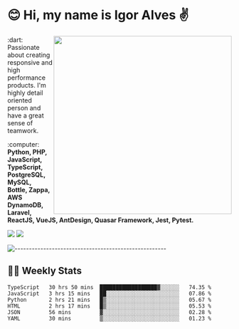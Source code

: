 # :blush: Hi, my name is Igor Alves :v:

<img src="https://github-readme-stats.vercel.app/api?username=iguit0&show_icons=true&include_all_commits=true&count_private=true&theme=dark" min-width="400px" max-width="400px" width="400px" align="right" />

<p align="left"> 
  :dart: Passionate about creating responsive and high performance products.
  I'm highly detail oriented person and have a great sense of teamwork.
</p>

<p align="left">
  :computer: <strong>Python, PHP, JavaScript, TypeScript, PostgreSQL, MySQL, Bottle, Zappa, AWS DynamoDB, Laravel, ReactJS, VueJS, AntDesign, Quasar Framework, Jest, Pytest.</strong>
</p>

<p align="left">
  <a href="https://www.linkedin.com/in/igor-lucio-alves" target="_blank" rel="noopener noreferrer" alt="LinkedIn">
  <img src="https://img.shields.io/badge/LinkedIn-0077B5?style=for-the-badge&logo=linkedin&logoColor=white" /></a>

  <a href="https://t.me/iguit0" target="_blank" rel="noopener noreferrer" alt="Telegram">
  <img src="https://img.shields.io/badge/Telegram-2CA5E0?style=for-the-badge&logo=telegram&logoColor=white" /></a>
</p>

![-----------------------------------------------------](https://raw.githubusercontent.com/andreasbm/readme/master/assets/lines/aqua.png)

## :man_technologist: Weekly Stats
<!--START_SECTION:waka-->

```text
TypeScript   30 hrs 50 mins  ██████████████████▓░░░░░░   74.35 %
JavaScript   3 hrs 15 mins   ██░░░░░░░░░░░░░░░░░░░░░░░   07.86 %
Python       2 hrs 21 mins   █▒░░░░░░░░░░░░░░░░░░░░░░░   05.67 %
HTML         2 hrs 17 mins   █▒░░░░░░░░░░░░░░░░░░░░░░░   05.53 %
JSON         56 mins         ▓░░░░░░░░░░░░░░░░░░░░░░░░   02.28 %
YAML         30 mins         ▒░░░░░░░░░░░░░░░░░░░░░░░░   01.23 %
```

<!--END_SECTION:waka-->
